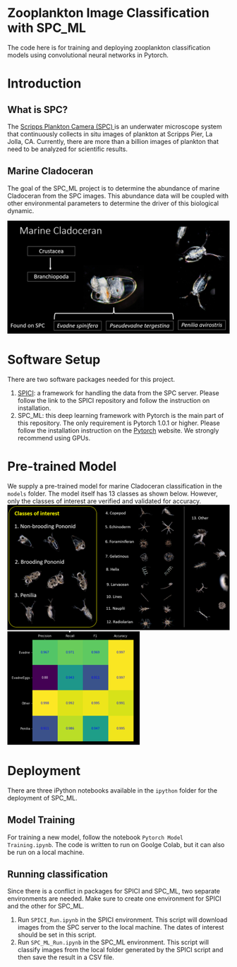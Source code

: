 # Zooplankton Image Classification with SPC_ML

The code here is for training and deploying zooplankton classification models using convolutional neural networks in Pytorch.

# Introduction
## What is SPC?
The  <a href="http://spc.ucsd.edu/">Scripps Plankton Camera (SPC) </a> is an underwater microscope system that continuously collects in situ images of plankton at Scripps Pier, La Jolla, CA. Currently, there are more than a billion images of plankton that need to be analyzed for scientific results. 

## Marine Cladoceran
The goal of the SPC_ML project is to determine the abundance of marine Cladoceran from the SPC images. This abundance data will be coupled with other environmental parameters to determine the driver of this biological dynamic. 

<img src="images/marine_cladoceran.PNG" alt="marine_cladoceran" width="600">

# Software Setup

There are two software packages needed for this project.
1. <a href="https://github.com/plertvilai/spici">SPICI</a>: a framework for handling the data from the SPC server. Please follow the link to the SPICI repository and follow the instruction on installation. 
2. SPC_ML: this deep learning framework with Pytorch is the main part of this repository. The only requirement is Pytorch 1.0.1 or higher. Please follow the installation instruction on the <a href="https://pytorch.org/get-started/locally/">Pytorch</a> website. We strongly recommend using GPUs.


# Pre-trained Model

We supply a pre-trained model for marine Cladoceran classification in the `models` folder. The model itself has 13 classes as shown below. However, only the classes of interest are verified and validated for accuracy. 
<img src="images/zooplankton_classes.PNG" alt="zooplankton_classes" width="600">
<img src="images/class_accuracy.PNG" alt="class_accuracy" width="300">

# Deployment
There are three iPython notebooks available in the `ipython` folder for the deployment of SPC_ML.

## Model Training
For training a new model, follow the notebook `Pytorch Model Training.ipynb`. The code is written to run on Goolge Colab, but it can also be run on a local machine. 

## Running classification
Since there is a conflict in packages for SPICI and SPC_ML, two separate environments are needed. Make sure to create one environment for SPICI and the other for SPC_ML. 
1. Run `SPICI_Run.ipynb` in the SPICI environment. This script will download images from the SPC server to the local machine. The dates of interest should be set in this script. 
2. Run `SPC_ML_Run.ipynb` in the SPC_ML environment. This script will classify images from the local folder generated by the SPICI script and then save the result in a CSV file.